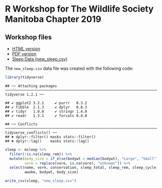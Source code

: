 
# R Workshop for The Wildlife Society Manitoba Chapter 2019

## Workshop files

  - [HTML version](intro_with_figures.html)
  - [PDF version](intro_with_figures.pdf)
  - [Sleep Data (new\_sleep.csv)](new_sleep.csv)

The `new_sleep.csv` data file was created with the following
    code:

``` r
library(tidyverse)
```

    ## ── Attaching packages ─────────────────────────────────────────────────────────────────────────────────────── tidyverse 1.2.1 ──

    ## ✔ ggplot2 3.2.1     ✔ purrr   0.3.2
    ## ✔ tibble  2.1.3     ✔ dplyr   0.8.3
    ## ✔ tidyr   1.0.0     ✔ stringr 1.4.0
    ## ✔ readr   1.3.1     ✔ forcats 0.4.0

    ## ── Conflicts ────────────────────────────────────────────────────────────────────────────────────────── tidyverse_conflicts() ──
    ## ✖ dplyr::filter() masks stats::filter()
    ## ✖ dplyr::lag()    masks stats::lag()

``` r
sleep <- msleep %>%
  filter(!is.na(sleep_rem)) %>%
  mutate(body_size = if_else(bodywt > median(bodywt), "Large", "Small"),
         vore = replace(vore, is.na(vore), "unknown")) %>%
  select(name, vore, conservation, sleep_total, sleep_rem, sleep_cycle, 
         awake, bodywt, body_size)

write_csv(sleep, "new_sleep.csv")
```
